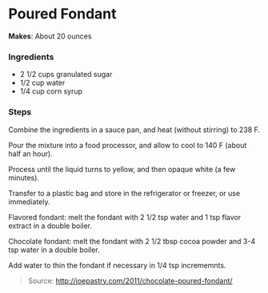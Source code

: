 Poured Fondant
==============

**Makes**: About 20 ounces

### Ingredients
- 2 1/2 cups granulated sugar
- 1/2 cup water
- 1/4 cup corn syrup

### Steps
Combine the ingredients in a sauce pan, and heat (without stirring) to 238 F.

Pour the mixture into a food processor, and allow to cool to 140 F (about half an hour).

Process until the liquid turns to yellow, and then opaque white (a few minutes).

Transfer to a plastic bag and store in the refrigerator or freezer, or use immediately.

Flavored fondant: melt the fondant with 2 1/2 tsp water and 1 tsp flavor extract in a double boiler.

Chocolate fondant: melt the fondant with 2 1/2 tbsp cocoa powder and 3-4 tsp water in a double boiler.

Add water to thin the fondant if necessary in 1/4 tsp incrememnts.

> Source: http://joepastry.com/2011/chocolate-poured-fondant/
